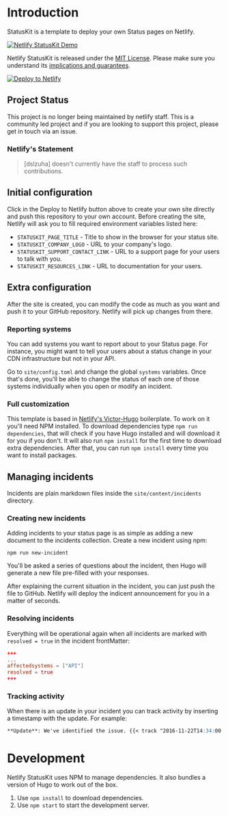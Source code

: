 # Introduction

StatusKit is a template to deploy your own Status pages on Netlify.

[![Netlify StatusKit Demo](http://statuskit.netlify.com/statuskit.png)](https://statuskit.netlify.com/)

Netlify StatusKit is released under the [MIT License](LICENSE).
Please make sure you understand its [implications and guarantees](https://writing.kemitchell.com/2016/09/21/MIT-License-Line-by-Line.html).

[![Deploy to Netlify](https://www.netlify.com/img/deploy/button.svg)](https://app.netlify.com/start/deploy?repository=https://github.com/dslzuha/statuskit)

## Project Status

This project is no longer being maintained by netlify staff. This is a community led project and if you are looking to support this project, please get in touch via an issue.

### Netlify's Statement

> [dslzuha] doesn't currently have the staff to process such contributions.

## Initial configuration

Click in the Deploy to Netlify button above to create your own site directly and push this repository to your own account.
Before creating the site, Netlify will ask you to fill required environment variables listed here:

- `STATUSKIT_PAGE_TITLE` - Title to show in the browser for your status site.
- `STATUSKIT_COMPANY_LOGO` - URL to your company's logo.
- `STATUSKIT_SUPPORT_CONTACT_LINK` - URL to a support page for your users to talk with you.
- `STATUSKIT_RESOURCES_LINK` - URL to documentation for your users.

## Extra configuration

After the site is created, you can modify the code as much as you want and push it to your GitHub repository. Netlify will pick up changes from there.

### Reporting systems

You can add systems you want to report about to your Status page. For instance, you might want to tell your users about a status change in your CDN infrastructure but not in your API.

Go to `site/config.toml` and change the global `systems` variables. Once that's done, you'll be able to change the status of each one of those systems individually when you open or modify an incident.

### Full customization

This template is based in [Netlify's Victor-Hugo](https://github.com/netlify/victor-hugo) boilerplate.
To work on it you'll need NPM installed. To download dependencies type `npm run dependencies`, that will check if you have Hugo installed and will download it for you if you don't. It will also run `npm install` for the first time to download extra dependencies. After that, you can run `npm install` every time you want to install packages.

## Managing incidents

Incidents are plain markdown files inside the `site/content/incidents` directory.

### Creating new incidents

Adding incidents to your status page is as simple as adding a new document to the incidents collection.
Create a new incident using npm:

```
npm run new-incident
```

You'll be asked a series of questions about the incident, then Hugo will generate a new file pre-filled with your responses.

After explaining the current situation in the incident, you can just push the file to GitHub. Netlify will deploy the indicent announcement for you in a matter of seconds.

### Resolving incidents

Everything will be operational again when all incidents are marked with `resolved = true` in the incident frontMatter:

```toml
+++
...
affectedsystems = ["API"]
resolved = true
+++
```


### Tracking activity

When there is an update in your incident you can track activity by inserting a timestamp with the update. For example:

```md
**Update**: We've identified the issue. {{< track "2016-11-22T14:34:00.000Z" >}}
```


# Development

Netlify StatusKit uses NPM to manage dependencies. It also bundles a version of Hugo to work out of the box.

1. Use `npm install` to download dependencies.
2. Use `npm start` to start the development server.
